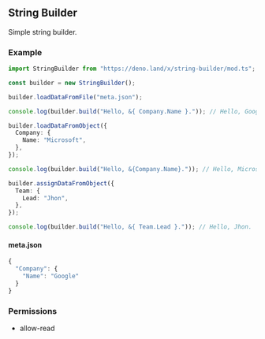 ## String Builder

Simple string builder.

### Example

```ts
import StringBuilder from "https://deno.land/x/string-builder/mod.ts";

const builder = new StringBuilder();

builder.loadDataFromFile("meta.json");

console.log(builder.build("Hello, &{ Company.Name }.")); // Hello, Google.

builder.loadDataFromObject({
  Company: {
    Name: "Microsoft",
  },
});

console.log(builder.build("Hello, &{Company.Name}.")); // Hello, Microsoft.

builder.assignDataFromObject({
  Team: {
    Lead: "Jhon",
  },
});

console.log(builder.build("Hello, &{ Team.Lead }.")); // Hello, Jhon.
```

#### meta.json

```js
{
  "Company": {
    "Name": "Google"
  }
}

```

### Permissions

- allow-read
